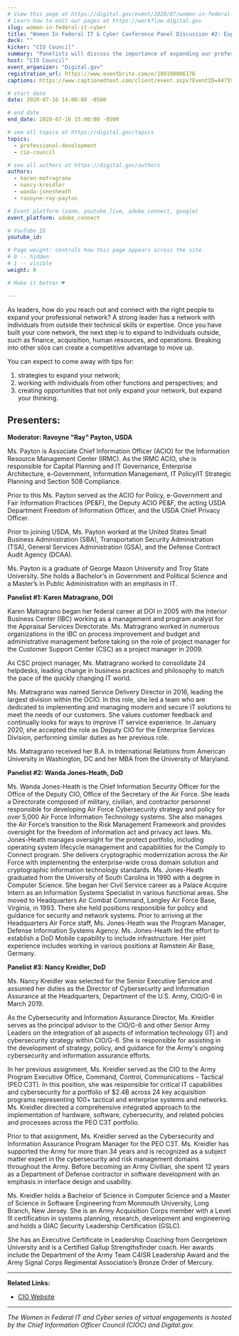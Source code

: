 ```yaml
---
# View this page at https://digital.gov/event/2020/07/women-in-federal-it-cyber
# Learn how to edit our pages at https://workflow.digital.gov
slug: women-in-federal-it-cyber
title: "Women In Federal IT & Cyber Conference Panel Discussion #2: Expanding Our Network"
deck: ""
kicker: "CIO Council"
summary: "Panelists will discuss the importance of expanding our professional network outside of our silos to become stronger leaders."
host: "CIO Council"
event_organizer: "Digital.gov"
registration_url: https://www.eventbrite.com/e/109198006176
captions: https://www.captionedtext.com/client/event.aspx?EventID=4475926&CustomerID=321

# start date
date: 2020-07-16 14:00:00 -0500

# end date
end_date: 2020-07-16 15:00:00 -0500

# see all topics at https://digital.gov/topics
topics: 
  - professional-development
  - cio-council

# see all authors at https://digital.gov/authors
authors: 
  - karen-matragrano
  - nancy-kreidler
  - wanda-jonesheath
  - ravoyne-ray-payton

# Event platform (zoom, youtube_live, adobe_connect, google)
event_platform: adobe_connect

# YouTube ID
youtube_id: 

# Page weight: controls how this page appears across the site
# 0 -- hidden
# 1 -- visible
weight: 0

# Make it better ♥

---
```


As leaders, how do you reach out and connect with the right people to expand your professional network? A strong leader has a network with individuals from outside their technical skills or expertise. Once you have built your core network, the next step is to expand to individuals outside, such as finance, acquisition, human resources, and operations. Breaking into other silos can create a competitive advantage to move up.

You can expect to come away with tips for:

 1. strategies to expand your network;
 2. working with individuals from other functions and perspectives; and
 3. creating opportunities that not only expand your network, but expand your thinking.

## Presenters: 
 
 **Moderator: Ravoyne "Ray" Payton, USDA**

Ms. Payton is Associate Chief Information Officer (ACIO) for the Information Resource Management Center (IRMC). As the IRMC ACIO, she is responsible for Capital Planning and IT Governance, Enterprise Architecture, e-Government, Information Management, IT Policy/IT Strategic Planning and Section 508 Compliance.

Prior to this Ms. Payton served as the ACIO for Policy, e-Government and Fair Information Practices (PE&F), the Deputy ACIO PE&F, the acting USDA Department Freedom of Information Officer, and the USDA Chief Privacy Officer.

Prior to joining USDA, Ms. Payton worked at the United States Small Business Administration (SBA), Transportation Security Administration (TSA), General Services Administration (GSA), and the Defense Contract Audit Agency (DCAA).

Ms. Payton is a graduate of George Mason University and Troy State University. She holds a Bachelor’s in Government and Political Science and a Master’s in Public Administration with an emphasis in IT.

**Panelist #1: Karen Matragrano, DOI**

Karen Matragrano began her federal career at DOI in 2005 with the Interior Business Center (IBC) working as a management and program analyst for the Appraisal Services Directorate. Ms. Matragrano worked in numerous organizations in the IBC on process improvement and budget and administrative management before taking on the role of project manager for the Customer Support Center (CSC) as a project manager in 2009.

As CSC project manager, Ms. Matragrano worked to consolidate 24 helpdesks, leading change in business practices and philosophy to match the pace of the quickly changing IT world.

Ms. Matragrano was named Service Delivery Director in 2016, leading the largest division within the OCIO. In this role, she led a team who are dedicated to implementing and managing modern and secure IT solutions to meet the needs of our customers. She values customer feedback and continually looks for ways to improve IT service experience. In January 2020, she accepted the role as Deputy CIO for the Enterprise Services Division, performing similar duties as her previous role.

Ms. Matragrano received her B.A. in International Relations from American University in Washington, DC and her MBA from the University of Maryland.

**Panelist #2: Wanda Jones-Heath, DoD**

Ms. Wanda Jones-Heath is the Chief Information Security Officer for the Office of the Deputy CIO, Office of the Secretary of the Air Force. She leads a Directorate composed of military, civilian, and contractor personnel responsible for developing Air Force Cybersecurity strategy and policy for over 5,000 Air Force Information Technology systems. She also manages the Air Force’s transition to the Risk Management Framework and provides oversight for the freedom of information act and privacy act laws. Ms. Jones-Heath manages oversight for the protect portfolio, including operating system lifecycle management and capabilities for the Comply to Connect program. She delivers cryptographic modernization across the Air Force with implementing the enterprise-wide cross domain solution and cryptographic information technology standards. Ms. Jones-Heath graduated from the University of South Carolina in 1990 with a degree in Computer Science. She began her Civil Service career as a Palace Acquire Intern as an Information Systems Specialist in various functional areas. She moved to Headquarters Air Combat Command, Langley Air Force Base, Virginia, in 1993. There she held positions responsible for policy and guidance for security and network systems. Prior to arriving at the Headquarters Air Force staff, Ms. Jones-Heath was the Program Manager, Defense Information Systems Agency. Ms. Jones-Heath led the effort to establish a DoD Mobile capability to include infrastructure. Her joint experience includes working in various positions at Ramstein Air Base, Germany.

**Panelist #3: Nancy Kreidler, DoD**

Ms. Nancy Kreidler was selected for the Senior Executive Service and assumed her duties as the Director of Cybersecurity and Information Assurance at the Headquarters, Department of the U.S. Army, CIO/G-6 in March 2019.

As the Cybersecurity and Information Assurance Director, Ms. Kreidler serves as the principal advisor to the CIO/G-6 and other Senior Army Leaders on the integration of all aspects of information technology (IT) and cybersecurity strategy within CIO/G-6. She is responsible for assisting in the development of strategy, policy, and guidance for the Army's ongoing cybersecurity and information assurance efforts.

In her previous assignment, Ms. Kreidler served as the CIO to the Army Program Executive Office, Command, Control, Communications – Tactical (PEO C3T). In this position, she was responsible for critical IT capabilities and cybersecurity for a portfolio of $2.4B across 24 key acquisition programs representing 100+ tactical and enterprise systems and networks. Ms. Kreidler directed a comprehensive integrated approach to the implementation of hardware, software, cybersecurity, and related policies and processes across the PEO C3T portfolio.

Prior to that assignment, Ms. Kreidler served as the Cybersecurity and Information Assurance Program Manager for the PEO C3T. Ms. Kreidler has supported the Army for more than 34 years and is recognized as a subject matter expert in the cybersecurity and risk management domains throughout the Army. Before becoming an Army Civilian, she spent 12 years as a Department of Defense contractor in software development with an emphasis in interface design and usability.

Ms. Kreidler holds a Bachelor of Science in Computer Science and a Master of Science in Software Engineering from Monmouth University, Long Branch, New Jersey. She is an Army Acquisition Corps member with a Level III certification in systems planning, research, development and engineering and holds a GIAC Security Leadership Certification (GSLC).

She has an Executive Certificate in Leadership Coaching from Georgetown University and is a Certified Gallup Strengthsfinder coach. Her awards include the Department of the Army Team C4ISR Leadership Award and the Army Signal Corps Regimental Association’s Bronze Order of Mercury.

---

**Related Links:**

 - [CIO Website](https://www.cio.gov/)
 
 ---
 
 *The Women in Federal IT and Cyber series of virtual engagements is hosted by the Chief Information Officer Council (CIOC) and Digital.gov.*
